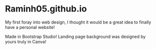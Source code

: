 # Raminh05.github.io

My first foray into web design, I thought it would be a great idea to finally have a personal website!

Made in Bootstrap Studio! 
Landing page background was designed by yours truly in Canva!
